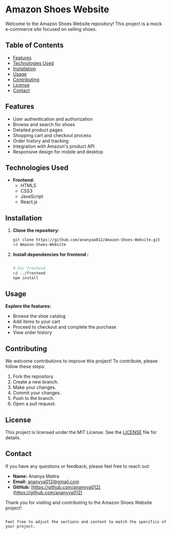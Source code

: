 
# Amazon Shoes Website

Welcome to the Amazon Shoes Website repository! This project is a mock e-commerce site focused on selling shoes. 

## Table of Contents

- [Features](#features)
- [Technologies Used](#technologies-used)
- [Installation](#installation)
- [Usage](#usage)
- [Contributing](#Contributing)
- [License](#license)
- [Contact](#contact)

## Features

- User authentication and authorization
- Browse and search for shoes
- Detailed product pages
- Shopping cart and checkout process
- Order history and tracking
- Integration with Amazon's product API
- Responsive design for mobile and desktop

## Technologies Used

- **Frontend:**
  - HTML5
  - CSS3
  - JavaScript
  - React.js

## Installation

1. **Clone the repository:**
   ```bash
   git clone https://github.com/ananyaa012/Amazon-Shoes-Website.git
   cd Amazon-Shoes-Website
   ```

2. **Install dependencies for frontend :**
   ```bash

   # For frontend
   cd ../frontend
   npm install
   ```


## Usage


 **Explore the features:**
   - Browse the shoe catalog
   - Add items to your cart
   - Proceed to checkout and complete the purchase
   - View order history

## Contributing

We welcome contributions to improve this project! To contribute, please follow these steps:

1. Fork the repository
2. Create a new branch.
3. Make your changes.
4. Commit your changes.
5. Push to the branch.
6. Open a pull request.

## License

This project is licensed under the MIT License. See the [LICENSE](LICENSE) file for details.

## Contact

If you have any questions or feedback, please feel free to reach out:

- **Name:** Ananya Maitra
- **Email:** [ananyya012@gmail.com](ananyya012@gmail.com)
- **GitHub:** [https://github.com/ananyya012](https://github.com/ananyya012)

Thank you for visiting and contributing to the Amazon Shoes Website project!
```

Feel free to adjust the sections and content to match the specifics of your project.
